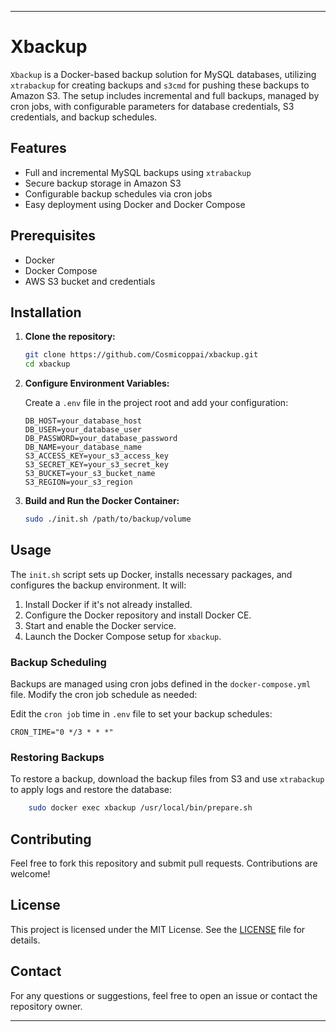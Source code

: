 
---

# Xbackup

`Xbackup` is a Docker-based backup solution for MySQL databases, utilizing `xtrabackup` for creating backups and `s3cmd` for pushing these backups to Amazon S3. The setup includes incremental and full backups, managed by cron jobs, with configurable parameters for database credentials, S3 credentials, and backup schedules.

## Features

- Full and incremental MySQL backups using `xtrabackup`
- Secure backup storage in Amazon S3
- Configurable backup schedules via cron jobs
- Easy deployment using Docker and Docker Compose

## Prerequisites

- Docker
- Docker Compose
- AWS S3 bucket and credentials

## Installation

1. **Clone the repository:**

    ```bash
    git clone https://github.com/Cosmicoppai/xbackup.git
    cd xbackup
    ```

2. **Configure Environment Variables:**

    Create a `.env` file in the project root and add your configuration:

    ```env
    DB_HOST=your_database_host
    DB_USER=your_database_user
    DB_PASSWORD=your_database_password
    DB_NAME=your_database_name
    S3_ACCESS_KEY=your_s3_access_key
    S3_SECRET_KEY=your_s3_secret_key
    S3_BUCKET=your_s3_bucket_name
    S3_REGION=your_s3_region
    ```

3. **Build and Run the Docker Container:**

    ```bash
    sudo ./init.sh /path/to/backup/volume
    ```

## Usage

The `init.sh` script sets up Docker, installs necessary packages, and configures the backup environment. It will:

1. Install Docker if it's not already installed.
2. Configure the Docker repository and install Docker CE.
3. Start and enable the Docker service.
4. Launch the Docker Compose setup for `xbackup`.

### Backup Scheduling

Backups are managed using cron jobs defined in the `docker-compose.yml` file. Modify the cron job schedule as needed:

Edit the `cron job` time in `.env` file to set your backup schedules:

```cron
CRON_TIME="0 */3 * * *"
```

### Restoring Backups

To restore a backup, download the backup files from S3 and use `xtrabackup` to apply logs and restore the database:

```bash
    sudo docker exec xbackup /usr/local/bin/prepare.sh
```

## Contributing

Feel free to fork this repository and submit pull requests. Contributions are welcome!

## License

This project is licensed under the MIT License. See the [LICENSE](LICENSE) file for details.

## Contact

For any questions or suggestions, feel free to open an issue or contact the repository owner.

---